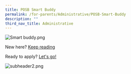 ```yaml
---
title: POSB Smart Buddy
permalink: /for-parents/Administrative/POSB-Smart-Buddy
description: ""
third_nav_title: Administrative
---
```

![Smart buddy.png](https://northviewpri.moe.edu.sg/qql/slot/u179/Parents%20tab/2022/Smart%20buddy.png)  
  
  
  
  
  
  
  
  
  
  
  
  
  
  
  
  
New here? [Keep reading](https://www.posb.com.sg/personal/deposits/bank-with-ease/posb-smart-buddy#why)  
  
Ready to apply? [Let's go!](https://www.posb.com.sg/personal/deposits/bank-with-ease/posb-smart-buddy#apply)  
  
  
![subheader2.png](https://northviewpri.moe.edu.sg/qql/slot/u179/Parents%20tab/2022/subheader2.png)